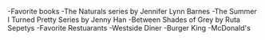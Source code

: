 -Favorite books
  -The Naturals series by Jennifer Lynn Barnes
  -The Summer I Turned Pretty Series by Jenny Han 
  -Between Shades of Grey by Ruta Sepetys
-Favorite Restuarants
  -Westside Diner
  -Burger King
  -McDonald's
